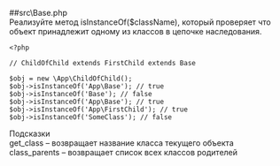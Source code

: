 ##src\Base.php  
Реализуйте метод isInstanceOf($className), который проверяет что объект принадлежит одному из классов в цепочке наследования.  
```
<?php

// ChildOfChild extends FirstChild extends Base

$obj = new \App\ChildOfChild();
$obj->isInstanceOf('App\Base'); // true
$obj->isInstanceOf('Base'); // false
$obj->isInstanceOf('App\Base'); // true
$obj->isInstanceOf('App\FirstChild'); // true
$obj->isInstanceOf('SomeClass'); // false
```

Подсказки  
get_class – возвращает название класса текущего объекта  
class_parents – возвращает список всех классов родителей  